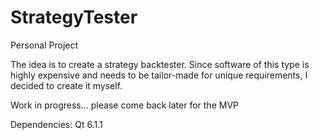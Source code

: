 # StrategyTester
Personal Project

The idea is to create a strategy backtester. 
Since software of this type is highly expensive and needs to be tailor-made for unique requirements, I decided to create it myself.

Work in progress... please come back later for the MVP

Dependencies: 
Qt 6.1.1
